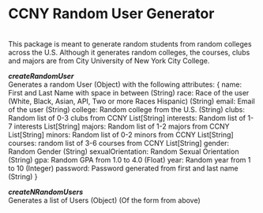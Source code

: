 <h1>CCNY Random User Generator</h1>
<br />
This package is meant to generate random students from random colleges across the U.S. Although it generates random colleges, the courses, clubs and majors are from City University of New York City College. 

<strong><em>createRandomUser</em></strong><br />
    Generates a random User (Object) with the following attributes:
    {
    name: First and Last Name with space in between (String)
    race: Race of the user (White, Black, Asian, API, Two or more Races Hispanic) (String)
    email: Email of the user (String)
    college: Random college from the U.S. (String)
    clubs: Random list of 0-3 clubs from CCNY List[String]
    interests: Random list of 1-7 interests List[String]
    majors: Random list of 1-2 majors from CCNY List[String]
    minors: Random list of 0-2 minors from CCNY List[String]
    courses: random list of 3-6 courses from CCNY List[String]
    gender: Random Gender (String)
    sexualOrientation: Random Sexual Orientation (String)
    gpa: Random GPA from 1.0 to 4.0 (Float)
    year: Random year from 1 to 10 (Integer)
    password: Password generated from first and last name (String)
    }

<strong><em>createNRandomUsers</em></strong><br />
Generates a list of Users (Object) (Of the form from above)